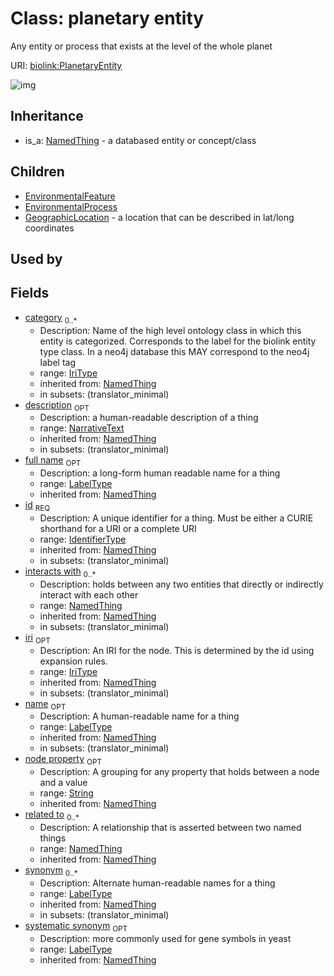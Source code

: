 # Class: planetary entity


Any entity or process that exists at the level of the whole planet

URI: [biolink:PlanetaryEntity](https://w3id.org/biolink/vocab/PlanetaryEntity)

![img](http://yuml.me/diagram/nofunky;dir:TB/class/\[NamedThing]<filler(i)%200..1-%20\[PlanetaryEntity|id(i):identifier_type;name(i):label_type%20%3F;category(i):iri_type%20*;node_property(i):string%20%3F;iri(i):iri_type%20%3F;synonym(i):label_type%20*;full_name(i):label_type%20%3F;description(i):narrative_text%20%3F;systematic_synonym(i):label_type%20%3F;creation_date(i):date%20%3F;update_date(i):date%20%3F;has_chemical_formula(i):chemical_formula_value%20%3F;aggregate_statistic(i):string%20%3F;interbase_coordinate(i):string%20%3F],%20\[OntologyClass]<has%20molecular%20consequence(i)%200..*-%20\[PlanetaryEntity],%20\[NamedThing]<same%20as(i)%200..*-%20\[PlanetaryEntity],%20\[NamedThing]<produces(i)%200..*-%20\[PlanetaryEntity],%20\[Disease]<manifestation%20of(i)%200..*-%20\[PlanetaryEntity],%20\[NamedThing]<derives%20from(i)%200..*-%20\[PlanetaryEntity],%20\[NamedThing]<derives%20into(i)%200..*-%20\[PlanetaryEntity],%20\[Occurrent]<capable%20of(i)%200..*-%20\[PlanetaryEntity],%20\[Occurrent]<actively%20involved%20in(i)%200..*-%20\[PlanetaryEntity],%20\[Occurrent]<participates%20in(i)%200..*-%20\[PlanetaryEntity],%20\[NamedThing]<part%20of(i)%200..*-%20\[PlanetaryEntity],%20\[NamedThing]<has%20part(i)%200..*-%20\[PlanetaryEntity],%20\[NamedThing]<overlaps(i)%200..*-%20\[PlanetaryEntity],%20\[NamedThing]<model%20of(i)%200..*-%20\[PlanetaryEntity],%20\[NamedThing]<location%20of(i)%200..*-%20\[PlanetaryEntity],%20\[NamedThing]<located%20in(i)%200..*-%20\[PlanetaryEntity],%20\[NamedThing]<occurs%20in(i)%200..*-%20\[PlanetaryEntity],%20\[NamedThing]<prevents(i)%200..*-%20\[PlanetaryEntity],%20\[NamedThing]<causes(i)%200..*-%20\[PlanetaryEntity],%20\[NamedThing]<contributes%20to(i)%200..*-%20\[PlanetaryEntity],%20\[NamedThing]<predisposes(i)%200..*-%20\[PlanetaryEntity],%20\[NamedThing]<affects%20risk%20for(i)%200..*-%20\[PlanetaryEntity],%20\[NamedThing]<colocalizes%20with(i)%200..*-%20\[PlanetaryEntity],%20\[NamedThing]<coexists%20with(i)%200..*-%20\[PlanetaryEntity],%20\[NamedThing]<xenologous%20to(i)%200..*-%20\[PlanetaryEntity],%20\[NamedThing]<orthologous%20to(i)%200..*-%20\[PlanetaryEntity],%20\[NamedThing]<paralogous%20to(i)%200..*-%20\[PlanetaryEntity],%20\[NamedThing]<homologous%20to(i)%200..*-%20\[PlanetaryEntity],%20\[NamedThing]<disrupts(i)%200..*-%20\[PlanetaryEntity],%20\[NamedThing]<negatively%20regulates(i)%200..*-%20\[PlanetaryEntity],%20\[NamedThing]<positively%20regulates(i)%200..*-%20\[PlanetaryEntity],%20\[NamedThing]<regulates(i)%200..*-%20\[PlanetaryEntity],%20\[NamedThing]<affects(i)%200..*-%20\[PlanetaryEntity],%20\[NamedThing]<physically%20interacts%20with(i)%200..*-%20\[PlanetaryEntity],%20\[NamedThing]<interacts%20with(i)%200..*-%20\[PlanetaryEntity],%20\[NamedThing]<related%20to(i)%200..*-%20\[PlanetaryEntity],%20\[PlanetaryEntity]^-\[GeographicLocation],%20\[PlanetaryEntity]^-\[EnvironmentalProcess],%20\[PlanetaryEntity]^-\[EnvironmentalFeature],%20\[NamedThing]^-\[PlanetaryEntity])
## Inheritance

 *  is_a: [NamedThing](NamedThing.md) - a databased entity or concept/class
## Children

 * [EnvironmentalFeature](EnvironmentalFeature.md)
 * [EnvironmentalProcess](EnvironmentalProcess.md)
 * [GeographicLocation](GeographicLocation.md) - a location that can be described in lat/long coordinates
## Used by

## Fields

 * [category](category.md)  <sub>0..*</sub>
    * Description: Name of the high level ontology class in which this entity is categorized. Corresponds to the label for the biolink entity type class. In a neo4j database this MAY correspond to the neo4j label tag
    * range: [IriType](IriType.md)
    * inherited from: [NamedThing](NamedThing.md)
    * in subsets: (translator_minimal)
 * [description](description.md)  <sub>OPT</sub>
    * Description: a human-readable description of a thing
    * range: [NarrativeText](NarrativeText.md)
    * inherited from: [NamedThing](NamedThing.md)
    * in subsets: (translator_minimal)
 * [full name](full_name.md)  <sub>OPT</sub>
    * Description: a long-form human readable name for a thing
    * range: [LabelType](LabelType.md)
    * inherited from: [NamedThing](NamedThing.md)
 * [id](id.md)  <sub>REQ</sub>
    * Description: A unique identifier for a thing. Must be either a CURIE shorthand for a URI or a complete URI
    * range: [IdentifierType](IdentifierType.md)
    * inherited from: [NamedThing](NamedThing.md)
    * in subsets: (translator_minimal)
 * [interacts with](interacts_with.md)  <sub>0..*</sub>
    * Description: holds between any two entities that directly or indirectly interact with each other
    * range: [NamedThing](NamedThing.md)
    * inherited from: [NamedThing](NamedThing.md)
    * in subsets: (translator_minimal)
 * [iri](iri.md)  <sub>OPT</sub>
    * Description: An IRI for the node. This is determined by the id using expansion rules.
    * range: [IriType](IriType.md)
    * inherited from: [NamedThing](NamedThing.md)
    * in subsets: (translator_minimal)
 * [name](name.md)  <sub>OPT</sub>
    * Description: A human-readable name for a thing
    * range: [LabelType](LabelType.md)
    * inherited from: [NamedThing](NamedThing.md)
    * in subsets: (translator_minimal)
 * [node property](node_property.md)  <sub>OPT</sub>
    * Description: A grouping for any property that holds between a node and a value
    * range: [String](String.md)
    * inherited from: [NamedThing](NamedThing.md)
 * [related to](related_to.md)  <sub>0..*</sub>
    * Description: A relationship that is asserted between two named things
    * range: [NamedThing](NamedThing.md)
    * inherited from: [NamedThing](NamedThing.md)
 * [synonym](synonym.md)  <sub>0..*</sub>
    * Description: Alternate human-readable names for a thing
    * range: [LabelType](LabelType.md)
    * inherited from: [NamedThing](NamedThing.md)
    * in subsets: (translator_minimal)
 * [systematic synonym](systematic_synonym.md)  <sub>OPT</sub>
    * Description: more commonly used for gene symbols in yeast
    * range: [LabelType](LabelType.md)
    * inherited from: [NamedThing](NamedThing.md)
